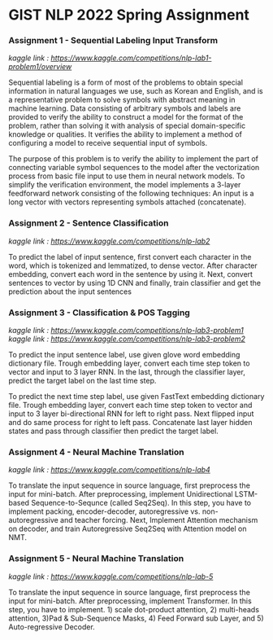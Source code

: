 # GIST NLP 2022 Spring Assignment


### Assignment 1 - Sequential Labeling Input Transform
*kaggle link : https://www.kaggle.com/competitions/nlp-lab1-problem1/overview*

Sequential labeling is a form of most of the problems to obtain special information in natural languages we use, such as Korean and English, and is a representative problem to solve symbols with abstract meaning in machine learning. Data consisting of arbitrary symbols and labels are provided to verify the ability to construct a model for the format of the problem, rather than solving it with analysis of special domain-specific knowledge or qualities. It verifies the ability to implement a method of configuring a model to receive sequential input of symbols.

The purpose of this problem is to verify the ability to implement the part of connecting variable symbol sequences to the model after the vectorization process from basic file input to use them in neural network models. To simplify the verification environment, the model implements a 3-layer feedforward network consisting of the following techniques: An input is a long vector with vectors representing symbols attached (concatenate).


### Assignment 2 - Sentence Classification
*kaggle link : https://www.kaggle.com/competitions/nlp-lab2*

To predict the label of input sentence, first convert each character in the word, which is tokenized and lemmatized, to dense vector. After character embedding, convert each word in the sentence by using it. Next, convert sentences to vector by using 1D CNN and finally, train classifier and get the prediction about the input sentences

### Assignment 3 - Classification & POS Tagging
*kaggle link : https://www.kaggle.com/competitions/nlp-lab3-problem1*
*kaggle link : https://www.kaggle.com/competitions/nlp-lab3-problem2*

To predict the input sentence label, use given glove word embedding dictionary file. Trough embedding layer, convert each time step token to vector and input to 3 layer RNN. In the last, through the classifier layer, predict the target label on the last time step.

To predict the next time step label, use given FastText embedding dictionary file. Trough embedding layer, convert each time step token to vector and input to 3 layer bi-directional RNN for left to right pass. Next flipped input and do same process for right to left pass. Concatenate last layer hidden states and pass through classifier then predict the target label.

### Assignment 4 - Neural Machine Translation
*kaggle link : https://www.kaggle.com/competitions/nlp-lab4*

To translate the input sequence in source language, first preprocess the input for mini-batch. After preprocessing, implement Unidirectional LSTM-based Sequence-to-Sequnce (called Seq2Seq). In this step, you have to implement packing, encoder-decoder, autoregressive vs. non-autoregressive and teacher forcing. Next, Implement Attention mechanism on decoder, and train Autoregressive Seq2Seq with Attention model on NMT.


### Assignment 5 - Neural Machine Translation
*kaggle link : https://www.kaggle.com/competitions/nlp-lab-5*

To translate the input sequence in source language, first preprocess the input for mini-batch. After preprocessing, implement Transformer. In this step, you have to implement. 1) scale dot-product attention, 2) multi-heads attention, 3)Pad & Sub-Sequence Masks, 4) Feed Forward sub Layer, and 5) Auto-regressive Decoder.
